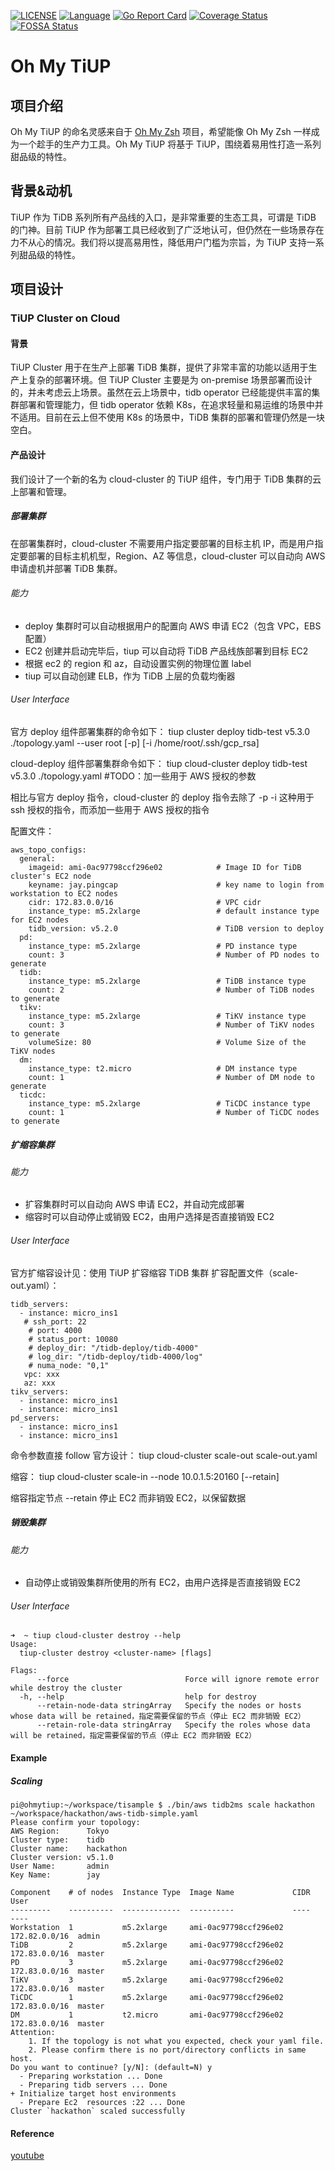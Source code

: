 [![LICENSE](https://img.shields.io/github/license/pingcap/tidb.svg)](https://github.com/pingcap/tiup/blob/master/LICENSE)
[![Language](https://img.shields.io/badge/Language-Go-blue.svg)](https://golang.org/)
[![Go Report Card](https://goreportcard.com/badge/github.com/pingcap/tiup)](https://goreportcard.com/badge/github.com/pingcap/tiup)
[![Coverage Status](https://codecov.io/gh/pingcap/tiup/branch/master/graph/badge.svg)](https://codecov.io/gh/pingcap/tiup/)
[![FOSSA Status](https://app.fossa.com/api/projects/git%2Bgithub.com%2Fpingcap%2Ftiup.svg?type=shield)](https://app.fossa.com/projects/git%2Bgithub.com%2Fpingcap%2Ftiup?ref=badge_shield)

# Oh My TiUP

## 项目介绍

Oh My TiUP 的命名灵感来自于 [Oh My Zsh](https://ohmyz.sh/) 项目，希望能像 Oh My Zsh 一样成为一个趁手的生产力工具。Oh My TiUP 将基于 TiUP，围绕着易用性打造一系列甜品级的特性。 

## 背景&动机
TiUP 作为 TiDB 系列所有产品线的入口，是非常重要的生态工具，可谓是 TiDB 的门神。目前 TiUP 作为部署工具已经收到了广泛地认可，但仍然在一些场景存在力不从心的情况。我们将以提高易用性，降低用户门槛为宗旨，为 TiUP 支持一系列甜品级的特性。

## 项目设计

### TiUP Cluster on Cloud

#### 背景
TiUP Cluster 用于在生产上部署 TiDB 集群，提供了非常丰富的功能以适用于生产上复杂的部署环境。但 TiUP Cluster 主要是为 on-premise 场景部署而设计的，并未考虑云上场景。虽然在云上场景中，tidb operator 已经能提供丰富的集群部署和管理能力，但 tidb operator 依赖 K8s，在追求轻量和易运维的场景中并不适用。目前在云上但不使用 K8s 的场景中，TiDB 集群的部署和管理仍然是一块空白。

#### 产品设计
我们设计了一个新的名为 cloud-cluster 的 TiUP 组件，专门用于 TiDB 集群的云上部署和管理。

##### 部署集群
在部署集群时，cloud-cluster 不需要用户指定要部署的目标主机 IP，而是用户指定要部署的目标主机机型，Region、AZ 等信息，cloud-cluster 可以自动向 AWS 申请虚机并部署 TiDB 集群。

###### 能力
- deploy 集群时可以自动根据用户的配置向 AWS 申请 EC2（包含 VPC，EBS 配置）
- EC2 创建并启动完毕后，tiup 可以自动将 TiDB 产品线族部署到目标 EC2
- 根据 ec2 的 region 和 az，自动设置实例的物理位置 label
- tiup 可以自动创建 ELB，作为 TiDB 上层的负载均衡器

###### User Interface

官方 deploy 组件部署集群的命令如下：
tiup cluster deploy tidb-test v5.3.0 ./topology.yaml --user root [-p] [-i /home/root/.ssh/gcp_rsa]

cloud-deploy 组件部署集群命令如下：
tiup cloud-cluster deploy tidb-test v5.3.0 ./topology.yaml #TODO：加一些用于 AWS 授权的参数

相比与官方 deploy 指令，cloud-cluster 的 deploy 指令去除了 -p -i 这种用于 ssh 授权的指令，而添加一些用于 AWS 授权的指令

配置文件：

```
aws_topo_configs:
  general:
    imageid: ami-0ac97798ccf296e02            # Image ID for TiDB cluster's EC2 node
    keyname: jay.pingcap                      # key name to login from workstation to EC2 nodes 
    cidr: 172.83.0.0/16                       # VPC cidr
    instance_type: m5.2xlarge                 # default instance type for EC2 nodes
    tidb_version: v5.2.0                      # TiDB version to deploy
  pd:
    instance_type: m5.2xlarge                 # PD instance type
    count: 3                                  # Number of PD nodes to generate
  tidb:
    instance_type: m5.2xlarge                 # TiDB instance type
    count: 2                                  # Number of TiDB nodes to generate
  tikv:
    instance_type: m5.2xlarge                 # TiKV instance type
    count: 3                                  # Number of TiKV nodes to generate
    volumeSize: 80                            # Volume Size of the TiKV nodes
  dm:
    instance_type: t2.micro                   # DM instance type
    count: 1                                  # Number of DM node to generate
  ticdc:
    instance_type: m5.2xlarge                 # TiCDC instance type
    count: 1                                  # Number of TiCDC nodes to generate
```

##### 扩缩容集群

###### 能力
- 扩容集群时可以自动向 AWS 申请 EC2，并自动完成部署
- 缩容时可以自动停止或销毁 EC2，由用户选择是否直接销毁 EC2

###### User Interface
官方扩缩容设计见：使用 TiUP 扩容缩容 TiDB 集群
扩容配置文件（scale-out.yaml）：

```
tidb_servers:
  - instance: micro_ins1
   # ssh_port: 22
    # port: 4000
    # status_port: 10080
    # deploy_dir: "/tidb-deploy/tidb-4000"
    # log_dir: "/tidb-deploy/tidb-4000/log"
    # numa_node: "0,1"
   vpc: xxx
   az: xxx
tikv_servers: 
  - instance: micro_ins1
  - instance: micro_ins1
pd_servers: 
  - instance: micro_ins1
  - instance: micro_ins1
```


命令参数直接 follow 官方设计：
tiup cloud-cluster scale-out <cluster-name> scale-out.yaml

缩容：
tiup cloud-cluster scale-in <cluster-name> --node 10.0.1.5:20160 [--retain]

缩容指定节点
--retain 停止 EC2 而非销毁 EC2，以保留数据


##### 销毁集群
###### 能力
- 自动停止或销毁集群所使用的所有 EC2，由用户选择是否直接销毁 EC2
###### User Interface
 
```
➜  ~ tiup cloud-cluster destroy --help
Usage:
  tiup-cluster destroy <cluster-name> [flags]

Flags:
      --force                          Force will ignore remote error while destroy the cluster
  -h, --help                           help for destroy
      --retain-node-data stringArray   Specify the nodes or hosts whose data will be retained，指定需要保留的节点（停止 EC2 而非销毁 EC2）
      --retain-role-data stringArray   Specify the roles whose data will be retained，指定需要保留的节点（停止 EC2 而非销毁 EC2）
```

#### Example
##### Scaling
```
pi@ohmytiup:~/workspace/tisample $ ./bin/aws tidb2ms scale hackathon ~/workspace/hackathon/aws-tidb-simple.yaml 
Please confirm your topology:
AWS Region:      Tokyo
Cluster type:    tidb
Cluster name:    hackathon
Cluster version: v5.1.0
User Name:       admin
Key Name:        jay

Component    # of nodes  Instance Type  Image Name             CIDR           User
---------    ----------  -------------  ----------             ----           ----
Workstation  1           m5.2xlarge     ami-0ac97798ccf296e02  172.82.0.0/16  admin
TiDB         2           m5.2xlarge     ami-0ac97798ccf296e02  172.83.0.0/16  master
PD           3           m5.2xlarge     ami-0ac97798ccf296e02  172.83.0.0/16  master
TiKV         3           m5.2xlarge     ami-0ac97798ccf296e02  172.83.0.0/16  master
TiCDC        1           m5.2xlarge     ami-0ac97798ccf296e02  172.83.0.0/16  master
DM           1           t2.micro       ami-0ac97798ccf296e02  172.83.0.0/16  master
Attention:
    1. If the topology is not what you expected, check your yaml file.
    2. Please confirm there is no port/directory conflicts in same host.
Do you want to continue? [y/N]: (default=N) y
  - Preparing workstation ... Done
  - Preparing tidb servers ... Done
+ Initialize target host environments
  - Prepare Ec2  resources :22 ... Done
Cluster `hackathon` scaled successfully 
```
#### Reference
[youtube](https://www.youtube.com/watch?v=2P9Dqkaay2A&t=103s)
